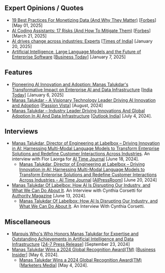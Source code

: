 ## Expert Opinions / Quotes

- [19 Best Practices For Monetizing Data (And Why They Matter)](https://www.forbes.com/councils/forbestechcouncil/2025/05/01/19-best-practices-for-monetizing-data-and-why-they-matter/) [[Forbes](https://www.forbes.com/)] [May 01, 2025]
- [AI Coding Assistants: 17 Risks (And How To Mitigate Them)](https://www.forbes.com/councils/forbestechcouncil/2025/03/21/ai-coding-assistants-17-risks-and-how-to-mitigate-them/) [[Forbes](https://www.forbes.com/)] [March 21, 2025]
- [AI drives change across industries: Experts](https://timesofindia.indiatimes.com/india/ai-drives-change-across-industries-experts/articleshow/117394615.cms) [[Times of India](https://timesofindia.indiatimes.com/)] [January 20, 2025]
- [Artificial Intelligence, Large Language Models and the Future of Enterprise Software](https://www.businesstoday.in/impact-feature/story/artificial-intelligence-large-language-models-and-the-future-of-enterprise-software-459709-2025-01-06) [[Business Today](https://www.businesstoday.in/)] [January 7, 2025]

## Features

- [Pioneering AI Innovation and Adoption: Manas Talukdar's Transformative Impact on Enterprise AI and Data Infrastructure](https://www.indiatoday.in/impact-feature/story/pioneering-ai-innovation-and-adoption-manas-talukdars-transformative-impact-on-enterprise-ai-and-data-infrastructure-2660413-2025-01-06) [[India Today](https://www.indiatoday.in)] [January 6, 2025]
- [Manas Talukdar - A Visionary Technology Leader Driving AI Innovation and Adoption](https://www.passionvista.com/manas-talukdar/) [[Passion Vista](https://www.passionvista.com)] [August, 2024]
- [Manas Talukdar – Industry Leader Driving Innovations And Global Adoption In AI And Data Infrastructure](https://www.outlookindia.com/hub4business/manas-talukdar-industry-leader-driving-innovations-and-global-adoption-in-ai-and-data-infrastructure) [[Outlook India](https://www.outlookindia.com/)] [July 4, 2024].

## Interviews

- [Manas Talukdar, Director of Engineering at Labelbox – Driving Innovation in AI: Harnessing Multi-Modal Language Models to Transform Enterprise Solutions and Redefine Customer Interactions Across Industries](https://www.aitimejournal.com/manas-talukdar-director-of-engineering-at-labelbox-driving-innovation-in-ai-harnessing-multi-modal-language-models-to-transform-enterprise-solutions-and-redefine-customer-interactions-across-indus/49212/). An interview with Flor Laorga for [AI Time Journal](https://www.aitimejournal.com) [June 18, 2024].
  - [Manas Talukdar, Director of Engineering at Labelbox – Driving Innovation in AI: Harnessing Multi-Modal Language Models to Transform Enterprise Solutions and Redefine Customer Interactions Across Industries – AI Time Journal](https://aipressroom.com/manas-talukdar-director-of-engineering-at-labelbox-driving-innovation-in-ai-harnessing-multi-modal-language-models-to-transform-enterprise-solutions-and-redefine-customer-interactions-across-indus/) [[AIPressRoom](https://aipressroom.com)] [June 20, 2024]
- [Manas Talukdar Of Labelbox: How AI Is Disrupting Our Industry, and What We Can Do About It](https://medium.com/authority-magazine/manas-talukdar-of-labelbox-how-ai-is-disrupting-our-industry-and-what-we-can-do-about-it-9ce4bfb2effe). An Interview with Cynthia Corsetti for [Authority Magazine](https://medium.com/authority-magazine) [June 13, 2024].
  - [Manas Talukdar Of Labelbox: How AI Is Disrupting Our Industry, and What We Can Do About It](https://www.cynthiacorsetti.com/how-ai-is-disrupting-our-industry-and-what-we-can-do-about-it-manas-talukdar/). An Interview With Cynthia Corsetti.

## Miscellaneous

- [Marquis Who's Who Honors Manas Talukdar for Expertise and Outstanding Achievements in Artificial Intelligence and Data Infrastructure](https://www.24-7pressrelease.com/press-release/514548/marquis-whos-who-honors-manas-talukdar-for-expertise-and-outstanding-achievements-in-artificial-intelligence-and-data-infrastructure) [[24-7 Press Release](https://www.24-7pressrelease.com)] [September 23, 2024]
- [Manas Talukdar Wins a 2024 Global Recognition Award(TM)](https://markets.businessinsider.com/news/stocks/manas-talukdar-wins-a-2024-global-recognition-award-tm-1033328826) [[Business Insider](https://www.businessinsider.com)] [May 6, 2024].
  - [Manas Talukdar Wins a 2024 Global Recognition Award(TM)](https://news.marketersmedia.com/manas-talukdar-wins-a-2024-global-recognition-awardtm/89128987) [[Marketers Media](https://news.marketersmedia.com)] [May 4, 2024].
